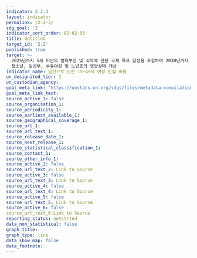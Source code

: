 ```yaml
---
indicator: 2.2.3
layout: indicator
permalink: /2-2-3/
sdg_goal: '2'
indicator_sort_order: 02-02-03
title: Untitled
target_id: '2.2'
published: true
target: >-
  2025년까지 5세 미만의 발육부진 및 쇠약에 관한 국제 목표 달성을 포함하여 2030년까지 모든 형태의 영양 부족을 종식시키고 여성
  청소년, 임산부, 수유여성 및 노년층의 영양상태 개선
indicator_name: 임신으로 인한 15~49세 여성 빈혈 비율
un_designated_tier: I
un_custodian_agency:
goal_meta_link: 'https://unstats.un.org/sdgs/files/metadata-compilation/02-02-03.pdf '
goal_meta_link_text: 
source_active_1: false
source_organisation_1: 
source_periodicity_1: 
source_earliest_available_1:
source_geographical_coverage_1:
source_url_1:
source_url_text_1:
source_release_date_1:
source_next_release_1:
source_statistical_classification_1:
source_contact_1:
source_other_info_1:
source_active_2: false
source_url_text_2: Link to Source
source_active_3: false
source_url_text_3: Link to Source
source_active_4: false
source_url_text_4: Link to Source
source_active_5: false
source_url_text_5: Link to Source
source_active_6: false
source_url_text_6:Link to Source
reporting_status: notstrted
data_non_statistical: false
graph_title: 
graph_type: line
data_show_map: false 
data_footnote: 
---
```

